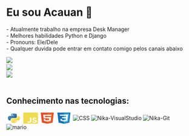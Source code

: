 <div class="introducao">
    <h1>Eu sou Acauan 🤙</h1>
    <p>- Atualmente trabalho na empresa Desk Manager<br>
        - Melhores habilidades Python e Django<br>
        - Pronouns: Ele/Dele<br>
        - Qualquer duvida pode entrar em contato comigo pelos canais abaixo <br></p>

</div>

<div class="contatos">
    <a href="mailto:acauan_gomes@hotmail.com"><img
            src="https://img.shields.io/badge/Microsoft_Outlook-0078D4?style=for-the-badge&logo=microsoft-outlook&logoColor=white"></a><br>
    <a href="https://instagram.com/acauangs" target="_blank"><img
            src="https://img.shields.io/badge/-Instagram-%23E4405F?style=for-the-badge&logo=instagram&logoColor=white"
            target="_blank"></a><br>
    <a href="https://www.linkedin.com/in/acauangs/" target="_blank"><img
            src="https://img.shields.io/badge/-LinkedIn-%230077B5?style=for-the-badge&logo=linkedin&logoColor=white"
            target="_blank"></a>
</div>


<div class="skils" style="display: inline_block"><br>
    <h2>Conhecimento nas tecnologias:</h2>
    <img align="center" alt="Python" height="30" width="40"
        src="https://raw.githubusercontent.com/devicons/devicon/master/icons/python/python-original.svg">
    <img align="center" alt="Js" height="30" width="40"
        src="https://raw.githubusercontent.com/devicons/devicon/master/icons/javascript/javascript-plain.svg">
    <img align="center" alt="HTML" height="30" width="40"
        src="https://raw.githubusercontent.com/devicons/devicon/master/icons/html5/html5-original.svg">
    <img align="center" alt="CSS" height="30" width="40"
        src="https://raw.githubusercontent.com/devicons/devicon/master/icons/css3/css3-original.svg">
    <img align="center" alt="CSS" height="55" width="65"
        src="https://cdn.jsdelivr.net/gh/devicons/devicon/icons/django/django-original.svg" />
    <img align="center" alt="Nika-VisualStudio" height="30" width="40"
        src="https://camo.githubusercontent.com/39ddd51193b851f304bd6c335bc25a837ec7cafbbc4876fa78b994f5e95094ac/68747470733a2f2f63646e2e6a7364656c6976722e6e65742f67682f64657669636f6e732f64657669636f6e2f69636f6e732f76697375616c73747564696f2f76697375616c73747564696f2d706c61696e2e737667"
        data-canonical-src="https://cdn.jsdelivr.net/gh/devicons/devicon/icons/visualstudio/visualstudio-plain.svg"
        style="max-width: 100%;">
    <img align="center" alt="Nika-Git" height="30" width="40"
        src="https://camo.githubusercontent.com/dc9e7e657b4cd5ba7d819d1a9ce61434bd0ddbb94287d7476b186bd783b62279/68747470733a2f2f63646e2e6a7364656c6976722e6e65742f67682f64657669636f6e732f64657669636f6e2f69636f6e732f6769742f6769742d6f726967696e616c2e737667"
        data-canonical-src="https://cdn.jsdelivr.net/gh/devicons/devicon/icons/git/git-original.svg"
        style="max-width: 100%;">
</div>

<div class="mario-gif">
    <img src="https://1.bp.blogspot.com/-139-3e8WXHk/WdpzMIOJkVI/AAAAAAABQZU/Nyz-SvOgEF8Xxv9B9alEb9sSe_BVb1aDgCLcBGAs/s1600/SUPER%2BMARIO%2BE%2BSUAS%2BAENTURAS%2Bem%2Bpng%25288%2529.gif"
        alt="mario">
</div>
